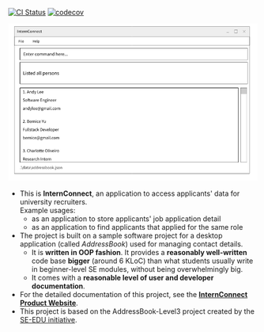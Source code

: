 [![CI Status](https://github.com/se-edu/addressbook-level3/workflows/Java%20CI/badge.svg)](https://github.com/se-edu/addressbook-level3/actions)
[![codecov](https://codecov.io/gh/nus-cs2103-AY2223S1/tp/branch/master/graph/badge.svg?token=A2FU6P932B)](https://codecov.io/gh/nus-cs2103-AY2223S1/tp)

![Ui](docs/images/Ui.png)

* This is **InternConnect**, an application to access applicants' data for university recruiters.<br>
  Example usages:
  * as an application to store applicants' job application detail
  * as an application to find applicants that applied for the same role
* The project is built on a sample software project for a desktop application (called _AddressBook_) used for managing contact details.
  * It is **written in OOP fashion**. It provides a **reasonably well-written** code base **bigger** (around 6 KLoC) than what students usually write in beginner-level SE modules, without being overwhelmingly big.
  * It comes with a **reasonable level of user and developer documentation**.
* For the detailed documentation of this project, see the **[InternConnect Product Website](https://ay2223s1-cs2103-f14-2.github.io/tp/)**.
* This project is based on the AddressBook-Level3 project created by the [SE-EDU initiative](https://se-education.org).
